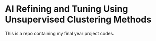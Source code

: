 # AI Refining and Tuning Using Unsupervised Clustering Methods
This is a repo containing my final year project codes.
